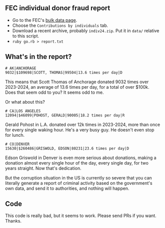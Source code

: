 ## FEC individual donor fraud report

- Go to the FEC's [bulk data page](https://www.fec.gov/data/browse-data/?tab=bulk-data).
- Choose the `Contributions by individuals` tab.
- Download a recent archive, probably `indiv24.zip`. Put it in `data/` relative to this script.
- `ruby go.rb > report.txt`

## What's in the report?

```
# AK|ANCHORAGE
9032|$109698|SCOTT, THOMAS|99504|13.6 times per day|D
```

This means that Scott Thomas of Anchorage donated 9032 times over 2023-2024, an average of 13.6 times per day, for a total of over $100k. Does that seem odd to you? It seems odd to me.

Or what about this?

```
# CA|LOS ANGELES
12094|$46099|POHOST, GERALD|90005|18.2 times per day|R
```

Gerald Pohost in L.A. donated over 12k times in 2023-2024, more than once for every single waking hour. He's a very busy guy. He doesn't even stop for lunch.

```
# CO|DENVER
15630|$260486|GRISWOLD, EDSON|80231|23.6 times per day|D
```

Edson Griswold in Denver is even more serious about donations, making a donation almost every single hour of the day, every single day, for two years straight. Now that's dedication.

But the corruption situation in the US is currently so severe that you can literally generate a report of criminal activity based on the government's own data, and send it to authorities, and nothing will happen.

## Code

This code is really bad, but it seems to work. Please send PRs if you want. Thanks.
